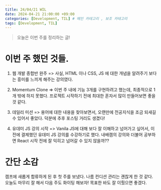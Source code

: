 ```yaml
---
title: 24/04/21 WIL
date: 2024-04-21 21:00:00 +09:00
categories: [Development, TIL] # 메인 카테고리 , 보조 카테고리
tags: [Development, TIL]
---
```


> 오늘은 이번 주를 정리하는 글!

# 이번 주 했던 것들.

1. 웹 개발 종합반 완주
   => 사실, HTML 이나 CSS, JS 에 대한 개념을 알려주기 보다는 흥미를 느끼게 해주는 강의였다.

2. Momentum Clone
   => 이번 주 내에 기능 3개를 구현하려고 했는데, 최종적으로 1개 밖에 하지 못했다.
   프로젝트 시작하기 전에 최대한 혼자서 많이 만들어보면 좋을 것 같다.

3. 데일리 미션
   => 용어에 대한 내용을 찾아보면서, 오랜만에 전공지식을 조금 되새길 수 있어서 좋았다.
   덕분에 추후 포스팅 거리도 생겼다!

4. 유데미 JS 강의 시작
   => Vanila JS에 대해 보다 잘 이해하고 넘어가고 싶어서, 이전에 결제했던 유데미 JS 강의를 수강하기로 했다.
   내배캠의 강의와 더불어 공부하면 React 시작 전에 잘 익히고 넘어갈 수 있지 않을까??

# 간단 소감

캠프에 새롭게 합류하게 된 후 첫 주를 보냈다.
나름 컨디션 관리는 괜찮게 한 것 같다. 오늘도 마무리 잘 해서 다음 주도 화이팅 해보자!
목표한 바도 잘 이뤘으면 좋겠다.
